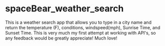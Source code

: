 # spaceBear_weather_search
This is a weather search app that allows you to type in a city name and return the temperature (F), conditions, windspeed(mph), Sunrise Time, and Sunset Time. This is very much my first attempt at working with API's, so any feedback would be greatly appreciate!  Much love!
